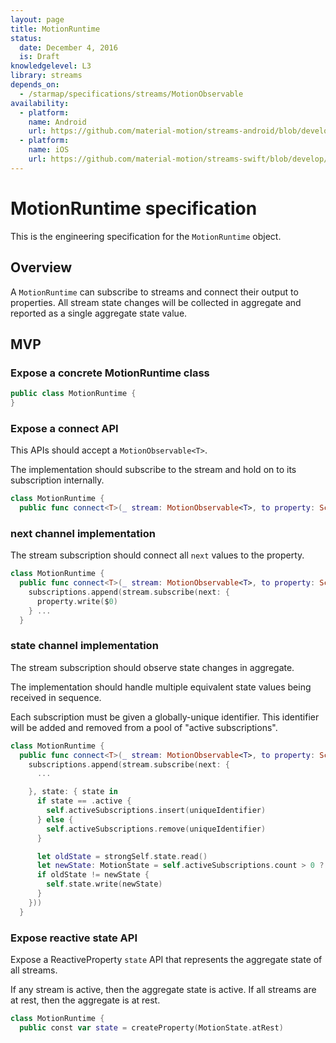 ```yaml
---
layout: page
title: MotionRuntime
status:
  date: December 4, 2016
  is: Draft
knowledgelevel: L3
library: streams
depends_on:
  - /starmap/specifications/streams/MotionObservable
availability:
  - platform:
    name: Android 
    url: https://github.com/material-motion/streams-android/blob/develop/library/src/main/java/com/google/android/material/motion/streams/MotionRuntime.java
  - platform:
    name: iOS
    url: https://github.com/material-motion/streams-swift/blob/develop/src/MotionRuntime.swift
---
```


# MotionRuntime specification

This is the engineering specification for the `MotionRuntime` object.

## Overview

A `MotionRuntime` can subscribe to streams and connect their output to properties. All stream state
changes will be collected in aggregate and reported as a single aggregate state value.

## MVP

### Expose a concrete MotionRuntime class

```swift
public class MotionRuntime {
}
```

### Expose a connect API

This APIs should accept a `MotionObservable<T>`.

The implementation should subscribe to the stream and hold on to its subscription internally.

```swift
class MotionRuntime {
  public func connect<T>(_ stream: MotionObservable<T>, to property: ScopedWritable<T>)
```

### next channel implementation

The stream subscription should connect all `next` values to the property.

```swift
class MotionRuntime {
  public func connect<T>(_ stream: MotionObservable<T>, to property: ScopedWritable<T>) {
    subscriptions.append(stream.subscribe(next: {
      property.write($0)
    } ...
  }
```

### state channel implementation

The stream subscription should observe state changes in aggregate.

The implementation should handle multiple equivalent state values being received in sequence.

Each subscription must be given a globally-unique identifier. This identifier will be added and
removed from a pool of "active subscriptions".

```swift
class MotionRuntime {
  public func connect<T>(_ stream: MotionObservable<T>, to property: ScopedWritable<T>) {
    subscriptions.append(stream.subscribe(next: {
      ...

    }, state: { state in
      if state == .active {
        self.activeSubscriptions.insert(uniqueIdentifier)
      } else {
        self.activeSubscriptions.remove(uniqueIdentifier)
      }

      let oldState = strongSelf.state.read()
      let newState: MotionState = self.activeSubscriptions.count > 0 ? .active : .atRest
      if oldState != newState {
        self.state.write(newState)
      }
    }))
  }
```

### Expose reactive state API

Expose a ReactiveProperty `state` API that represents the aggregate state of all streams.

If any stream is active, then the aggregate state is active. If all streams are at rest, then
the aggregate is at rest.

```swift
class MotionRuntime {
  public const var state = createProperty(MotionState.atRest)
```
